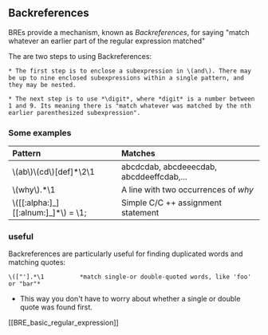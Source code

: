 ## Backreferences

BREs provide a mechanism, known as *Backreferences*, for saying "match whatever an earlier part of the regular expression matched"

The are two steps to using Backreferences:

	* The first step is to enclose a subexpression in \(and\). There may be up to nine enclosed subexpressions within a single pattern, and they may be nested.

	* The next step is to use *\digit*, where *digit* is a number between 1 and 9. Its meaning there is "match whatever was matched by the nth earlier parenthesized subexpression".


### Some examples

| Pattern | Matches |
| :--------| :--------|
|\\(ab\\)\\(cd\\)[def]\*\\2\\1				 | abcdcdab, abcdeeecdab, abcddeeffcdab,... |
|\\(why\\).\*\\1							 | A line with two occurrences of *why* |
|\\(\[[:alpha:]\_]\[[:alnum:]\_]\*\\) = \\1; | Simple C/C ++ assignment statement |

### useful

Backreferences are particularly useful for finding duplicated words and matching quotes:

	\(["'].*\1			*match single-or double-quoted words, like 'foo' or "bar"*

 * This way you don't have to worry about whether a single or double quote was found first.

[[BRE_basic_regular_expression]]
